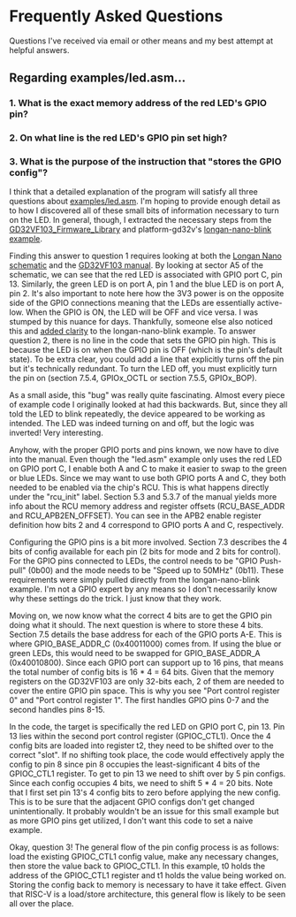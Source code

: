 # Frequently Asked Questions
Questions I've received via email or other means and my best attempt at helpful answers.

## Regarding examples/led.asm...
### 1. What is the exact memory address of the red LED's GPIO pin?
### 2. On what line is the red LED's GPIO pin set high?
### 3. What is the purpose of the instruction that "stores the GPIO config"?
I think that a detailed explanation of the program will satisfy all three questions about [examples/led.asm](https://github.com/theandrew168/bronzebeard/blob/master/examples/led.asm).
I'm hoping to provide enough detail as to how I discovered all of these small bits of information necessary to turn on the LED.
In general, though, I extracted the necessary steps from the [GD32VF103_Firmware_Library](https://github.com/riscv-mcu/GD32VF103_Firmware_Library/tree/master/Firmware/GD32VF103_standard_peripheral) and platform-gd32v's [longan-nano-blink example](https://github.com/sipeed/platform-gd32v/blob/master/examples/longan-nano-blink/src/main.c).

Finding this answer to question 1 requires looking at both the [Longan Nano schematic](https://dl.sipeed.com/LONGAN/Nano/HDK/Longan%20Nano%202663/Longan%20nano%202663%28Schematic%29.pdf) and the [GD32VF103 manual](https://gd32mcu.21ic.com/data/documents/shujushouce/GD32VF103_User_Manual_EN_V1.2.pdf).
By looking at sector A5 of the schematic, we can see that the red LED is associated with GPIO port C, pin 13.
Similarly, the green LED is on port A, pin 1 and the blue LED is on port A, pin 2.
It's also important to note here how the 3V3 power is on the opposite side of the GPIO connections meaning that the LEDs are essentially active-low.
When the GPIO is ON, the LED will be OFF and vice versa.
I was stumped by this nuance for days.
Thankfully, someone else also noticed this and [added clarity](https://github.com/sipeed/platform-gd32v/commit/7b85c1eb83b4cf2ff10aa3dae61444741a97479a) to the longan-nano-blink example.
To answer question 2, there is no line in the code that sets the GPIO pin high.
This is because the LED is on when the GPIO pin is OFF (which is the pin's default state).
To be extra clear, you could add a line that explicitly turns off the pin but it's technically redundant.
To turn the LED off, you must explicitly turn the pin on (section 7.5.4, GPIOx_OCTL or section 7.5.5, GPIOx_BOP).

As a small aside, this "bug" was really quite fascinating.
Almost every piece of example code I originally looked at had this backwards.
But, since they all told the LED to blink repeatedly, the device appeared to be working as intended.
The LED was indeed turning on and off, but the logic was inverted!
Very interesting.

Anyhow, with the proper GPIO ports and pins known, we now have to dive into the manual.
Even though the "led.asm" example only uses the red LED on GPIO port C, I enable both A and C to make it easier to swap to the green or blue LEDs.
Since we may want to use both GPIO ports A and C, they both needed to be enabled via the chip's RCU.
This is what happens directly under the "rcu_init" label.
Section 5.3 and 5.3.7 of the manual yields more info about the RCU memory address and register offsets (RCU_BASE_ADDR and RCU_APB2EN_OFFSET).
You can see in the APB2 enable register definition how bits 2 and 4 correspond to GPIO ports A and C, respectively.

Configuring the GPIO pins is a bit more involved.
Section 7.3 describes the 4 bits of config available for each pin (2 bits for mode and 2 bits for control).
For the GPIO pins connected to LEDs, the control needs to be "GPIO Push-pull" (0b00) and the mode needs to be "Speed up to 50MHz" (0b11).
These requirements were simply pulled directly from the longan-nano-blink example.
I'm not a GPIO expert by any means so I don't necessarily know why these settings do the trick.
I just know that they work.

Moving on, we now know what the correct 4 bits are to get the GPIO pin doing what it should.
The next question is where to store these 4 bits.
Section 7.5 details the base address for each of the GPIO ports A-E.
This is where GPIO_BASE_ADDR_C (0x40011000) comes from.
If using the blue or green LEDs, this would need to be swapped for GPIO_BASE_ADDR_A (0x40010800).
Since each GPIO port can support up to 16 pins, that means the total number of config bits is 16 * 4 = 64 bits.
Given that the memory registers on the GD32VF103 are only 32-bits each, 2 of them are needed to cover the entire GPIO pin space.
This is why you see "Port control register 0" and "Port control register 1".
The first handles GPIO pins 0-7 and the second handles pins 8-15.

In the code, the target is specifically the red LED on GPIO port C, pin 13.
Pin 13 lies within the second port control register (GPIOC_CTL1).
Once the 4 config bits are loaded into register t2, they need to be shifted over to the correct "slot".
If no shifting took place, the code would effectively apply the config to pin 8 since pin 8 occupies the least-significant 4 bits of the GPIOC_CTL1 register.
To get to pin 13 we need to shift over by 5 pin configs.
Since each config occupies 4 bits, we need to shift 5 * 4 = 20 bits.
Note that I first set pin 13's 4 config bits to zero before applying the new config.
This is to be sure that the adjacent GPIO configs don't get changed unintentionally.
It probably wouldn't be an issue for this small example but as more GPIO pins get utilized, I don't want this code to set a naive example.

Okay, question 3!
The general flow of the pin config process is as follows: load the existing GPIOC_CTL1 config value, make any necessary changes, then store the value back to GPIOC_CTL1.
In this example, t0 holds the address of the GPIOC_CTL1 register and t1 holds the value being worked on.
Storing the config back to memory is necessary to have it take effect.
Given that RISC-V is a load/store architecture, this general flow is likely to be seen all over the place.
